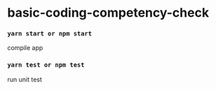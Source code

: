 # basic-coding-competency-check

### `yarn start or npm start`

compile app

### `yarn test or npm test`

run unit test
